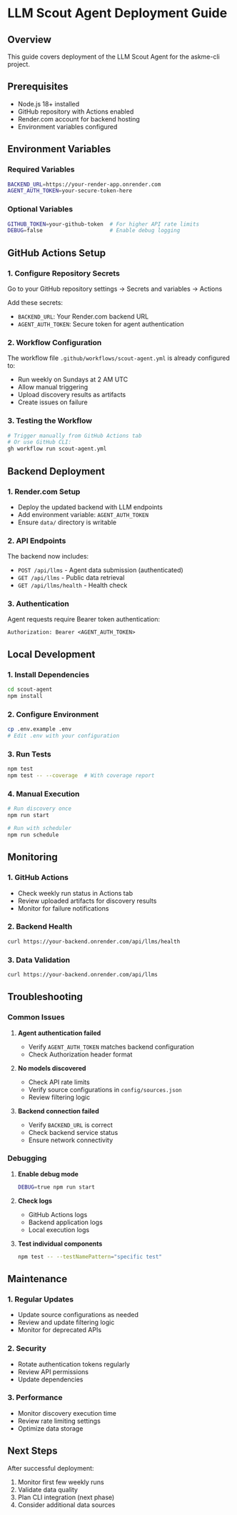 # LLM Scout Agent Deployment Guide

## Overview
This guide covers deployment of the LLM Scout Agent for the askme-cli project.

## Prerequisites
- Node.js 18+ installed
- GitHub repository with Actions enabled
- Render.com account for backend hosting
- Environment variables configured

## Environment Variables

### Required Variables
```bash
BACKEND_URL=https://your-render-app.onrender.com
AGENT_AUTH_TOKEN=your-secure-token-here
```

### Optional Variables
```bash
GITHUB_TOKEN=your-github-token  # For higher API rate limits
DEBUG=false                     # Enable debug logging
```

## GitHub Actions Setup

### 1. Configure Repository Secrets
Go to your GitHub repository settings → Secrets and variables → Actions

Add these secrets:
- `BACKEND_URL`: Your Render.com backend URL
- `AGENT_AUTH_TOKEN`: Secure token for agent authentication

### 2. Workflow Configuration
The workflow file `.github/workflows/scout-agent.yml` is already configured to:
- Run weekly on Sundays at 2 AM UTC
- Allow manual triggering
- Upload discovery results as artifacts
- Create issues on failure

### 3. Testing the Workflow
```bash
# Trigger manually from GitHub Actions tab
# Or use GitHub CLI:
gh workflow run scout-agent.yml
```

## Backend Deployment

### 1. Render.com Setup
- Deploy the updated backend with LLM endpoints
- Add environment variable: `AGENT_AUTH_TOKEN`
- Ensure `data/` directory is writable

### 2. API Endpoints
The backend now includes:
- `POST /api/llms` - Agent data submission (authenticated)
- `GET /api/llms` - Public data retrieval
- `GET /api/llms/health` - Health check

### 3. Authentication
Agent requests require Bearer token authentication:
```
Authorization: Bearer <AGENT_AUTH_TOKEN>
```

## Local Development

### 1. Install Dependencies
```bash
cd scout-agent
npm install
```

### 2. Configure Environment
```bash
cp .env.example .env
# Edit .env with your configuration
```

### 3. Run Tests
```bash
npm test
npm test -- --coverage  # With coverage report
```

### 4. Manual Execution
```bash
# Run discovery once
npm run start

# Run with scheduler
npm run schedule
```

## Monitoring

### 1. GitHub Actions
- Check weekly run status in Actions tab
- Review uploaded artifacts for discovery results
- Monitor for failure notifications

### 2. Backend Health
```bash
curl https://your-backend.onrender.com/api/llms/health
```

### 3. Data Validation
```bash
curl https://your-backend.onrender.com/api/llms
```

## Troubleshooting

### Common Issues

1. **Agent authentication failed**
   - Verify `AGENT_AUTH_TOKEN` matches backend configuration
   - Check Authorization header format

2. **No models discovered**
   - Check API rate limits
   - Verify source configurations in `config/sources.json`
   - Review filtering logic

3. **Backend connection failed**
   - Verify `BACKEND_URL` is correct
   - Check backend service status
   - Ensure network connectivity

### Debugging

1. **Enable debug mode**
   ```bash
   DEBUG=true npm run start
   ```

2. **Check logs**
   - GitHub Actions logs
   - Backend application logs
   - Local execution logs

3. **Test individual components**
   ```bash
   npm test -- --testNamePattern="specific test"
   ```

## Maintenance

### 1. Regular Updates
- Update source configurations as needed
- Review and update filtering logic
- Monitor for deprecated APIs

### 2. Security
- Rotate authentication tokens regularly
- Review API permissions
- Update dependencies

### 3. Performance
- Monitor discovery execution time
- Review rate limiting settings
- Optimize data storage

## Next Steps
After successful deployment:
1. Monitor first few weekly runs
2. Validate data quality
3. Plan CLI integration (next phase)
4. Consider additional data sources